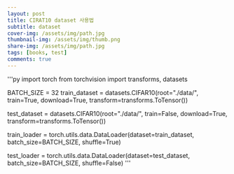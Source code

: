 ```yaml
---
layout: post
title: CIRAT10 dataset 사용법
subtitle: dataset
cover-img: /assets/img/path.jpg
thumbnail-img: /assets/img/thumb.png
share-img: /assets/img/path.jpg
tags: [books, test]
comments: true
---
```



'''py
import torch
from torchvision import transforms, datasets

BATCH_SIZE = 32
train_dataset = datasets.CIFAR10(root="./data/",
                                 train=True,
                                 download=True,
                                 transform=transforms.ToTensor())

test_dataset = datasets.CIFAR10(root="./data/",
                                train=False,
                                download=True,
                                transform=transforms.ToTensor())

train_loader = torch.utils.data.DataLoader(dataset=train_dataset,
                                           batch_size=BATCH_SIZE,
                                           shuffle=True)

test_loader = torch.utils.data.DataLoader(dataset=test_dataset,
                                          batch_size=BATCH_SIZE,
                                          shuffle=False)
'''
